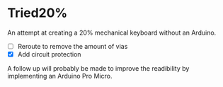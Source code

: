 # Tried20%

An attempt at creating a 20% mechanical keyboard without an Arduino. 

- [ ] Reroute to remove the amount of vias
- [x] Add circuit protection

A follow up will probably be made to improve the readibility by implementing an Arduino Pro Micro.